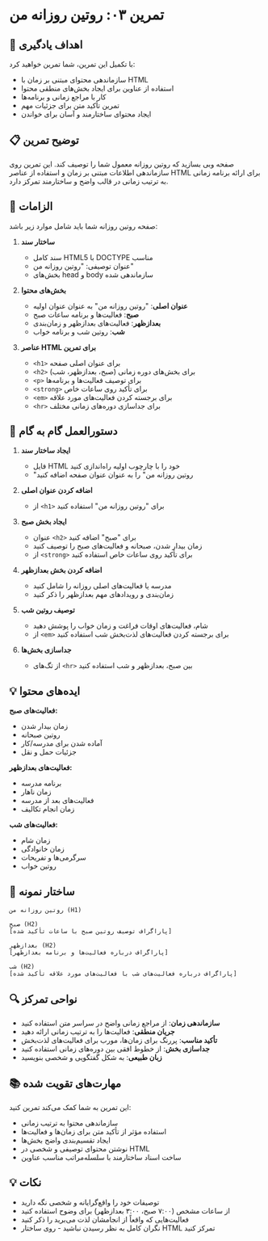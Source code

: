 # تمرین ۰۳: روتین روزانه من

## 🎯 اهداف یادگیری

با تکمیل این تمرین، شما تمرین خواهید کرد:

- سازماندهی محتوای مبتنی بر زمان با HTML
- استفاده از عناوین برای ایجاد بخش‌های منطقی محتوا
- کار با مراجع زمانی و برنامه‌ها
- تمرین تأکید متن برای جزئیات مهم
- ایجاد محتوای ساختارمند و آسان برای خواندن

## 📋 توضیح تمرین

صفحه وبی بسازید که روتین روزانه معمول شما را توصیف کند. این تمرین روی سازماندهی اطلاعات مبتنی بر زمان و استفاده از عناصر HTML برای ارائه برنامه زمانی به ترتیب زمانی در قالب واضح و ساختارمند تمرکز دارد.

## 🔧 الزامات

صفحه روتین روزانه شما باید شامل موارد زیر باشد:

1. **ساختار سند**
   - سند کامل HTML5 با DOCTYPE مناسب
   - عنوان توصیفی: "روتین روزانه من"
   - بخش‌های head و body سازماندهی شده

2. **بخش‌های محتوا**
   - **عنوان اصلی**: "روتین روزانه من" به عنوان عنوان اولیه
   - **صبح**: فعالیت‌ها و برنامه ساعات صبح
   - **بعدازظهر**: فعالیت‌های بعدازظهر و زمان‌بندی
   - **شب**: روتین شب و برنامه خواب

3. **عناصر HTML برای تمرین**
   - `<h1>` برای عنوان اصلی صفحه
   - `<h2>` برای بخش‌های دوره زمانی (صبح، بعدازظهر، شب)
   - `<p>` برای توصیف فعالیت‌ها و برنامه‌ها
   - `<strong>` برای تأکید روی ساعات خاص
   - `<em>` برای برجسته کردن فعالیت‌های مورد علاقه
   - `<hr>` برای جداسازی دوره‌های زمانی مختلف

## 📝 دستورالعمل گام به گام

1. **ایجاد ساختار سند**
   - فایل HTML خود را با چارچوب اولیه راه‌اندازی کنید
   - "روتین روزانه من" را به عنوان عنوان صفحه اضافه کنید

2. **اضافه کردن عنوان اصلی**
   - از `<h1>` برای "روتین روزانه من" استفاده کنید

3. **ایجاد بخش صبح**
   - عنوان `<h2>` برای "صبح" اضافه کنید
   - زمان بیدار شدن، صبحانه و فعالیت‌های صبح را توصیف کنید
   - از `<strong>` برای تأکید روی ساعات خاص استفاده کنید

4. **اضافه کردن بخش بعدازظهر**
   - مدرسه یا فعالیت‌های اصلی روزانه را شامل کنید
   - زمان‌بندی و رویدادهای مهم بعدازظهر را ذکر کنید

5. **توصیف روتین شب**
   - شام، فعالیت‌های اوقات فراغت و زمان خواب را پوشش دهید
   - از `<em>` برای برجسته کردن فعالیت‌های لذت‌بخش شب استفاده کنید

6. **جداسازی بخش‌ها**
   - از تگ‌های `<hr>` بین صبح، بعدازظهر و شب استفاده کنید

## 💡 ایده‌های محتوا

**فعالیت‌های صبح:**

- زمان بیدار شدن
- روتین صبحانه
- آماده شدن برای مدرسه/کار
- جزئیات حمل و نقل

**فعالیت‌های بعدازظهر:**

- برنامه مدرسه
- زمان ناهار
- فعالیت‌های بعد از مدرسه
- زمان انجام تکالیف

**فعالیت‌های شب:**

- زمان شام
- زمان خانوادگی
- سرگرمی‌ها و تفریحات
- روتین خواب

## 🎨 ساختار نمونه

```text
روتین روزانه من (H1)

صبح (H2)
[پاراگراف توصیف روتین صبح با ساعات تأکید شده]

بعدازظهر (H2)
[پاراگراف درباره فعالیت‌ها و برنامه بعدازظهر]

شب (H2)
[پاراگراف درباره فعالیت‌های شب با فعالیت‌های مورد علاقه تأکید شده]
```

## 🔍 نواحی تمرکز

- **سازماندهی زمان**: از مراجع زمانی واضح در سراسر متن استفاده کنید
- **جریان منطقی**: فعالیت‌ها را به ترتیب زمانی ارائه دهید
- **تأکید مناسب**: پررنگ برای زمان‌ها، مورب برای فعالیت‌های لذت‌بخش
- **جداسازی بخش**: از خطوط افقی بین دوره‌های زمانی استفاده کنید
- **زبان طبیعی**: به شکل گفتگویی و شخصی بنویسید

## 📚 مهارت‌های تقویت شده

این تمرین به شما کمک می‌کند تمرین کنید:

- سازماندهی محتوا به ترتیب زمانی
- استفاده مؤثر از تأکید متن برای زمان‌ها و فعالیت‌ها
- ایجاد تقسیم‌بندی واضح بخش‌ها
- نوشتن محتوای توصیفی و شخصی در HTML
- ساخت اسناد ساختارمند با سلسله‌مراتب مناسب عناوین

## 💡 نکات

- توصیفات خود را واقع‌گرایانه و شخصی نگه دارید
- از ساعات مشخص (۷:۰۰ صبح، ۳:۰۰ بعدازظهر) برای وضوح استفاده کنید
- فعالیت‌هایی که واقعاً از انجامشان لذت می‌برید را ذکر کنید
- نگران کامل به نظر رسیدن نباشید - روی ساختار HTML تمرکز کنید
